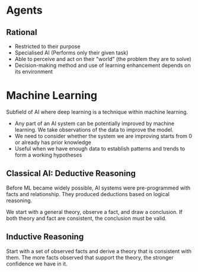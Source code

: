 # Agents
## Rational
- Restricted to their purpose
- Specialised AI (Performs only their given task)
- Able to perceive and act on their "world" (the problem they are to solve)
- Decision-making method and use of learning enhancement depends on its environment
# Machine Learning
Subfield of AI where deep learning is a technique within machine learning.
- Any part of an AI system can be potentially improved by machine learning. We take observations of the data to improve the model.
- We need to consider whether the system we are improving starts from 0 or already has prior knowledge
- Useful when we have enough data to establish patterns and trends to form a working hypotheses
## Classical AI: Deductive Reasoning
Before ML became widely possible, AI systems were pre-programmed with facts and relationship. They produced deductions based on logical reasoning.

We start with a general theory, observe a fact, and draw a conclusion. If both theory and fact are consistent, the conclusion must be valid.
## Inductive Reasoning
Start with a set of observed facts and derive a theory that is consistent with them. The more facts observed that support the theory, the stronger confidence we have in it.